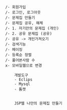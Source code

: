 	/- 회원가입                              
	/- 로그인, 로그아웃                       
	/- 문제집 만들기                        
  	/- 문제집 공유, 해체                   
	/- 1. 자기만의 문제집 (개인)         
	/- 2. 공유 문제집 (공유)               
	/- 공유 -> 개인가져오기              
	/- 검색기능                               
	/- 페이징                                 
	/- 등록순 정렬                           
	/- 풀어본사람 수                        
	x- 모바일웹으로 변경    
	
        개발도구
        - Eclips
        - Mysql
        - 톰캣
    
    
        JSP웹 나만의 문제집 만들기
